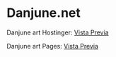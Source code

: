 # Danjune.net

Danjune art Hostinger:
[Vista Previa](https://danjune.net/)

Danjune art Pages:
[Vista Previa](https://danjune.github.io/Danjune.net/)
